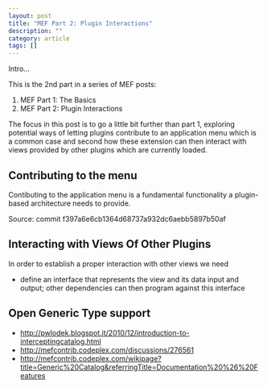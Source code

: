 ```yaml
---
layout: post
title: "MEF Part 2: Plugin Interactions"
description: ""
category: article
tags: []
---
```


Intro...

This is the 2nd part in a series of MEF posts:

1. MEF Part 1: The Basics
1. MEF Part 2: Plugin Interactions

The focus in this post is to go a little bit further than part 1, exploring potential ways of letting plugins contribute to an application menu which is a common case and second how these extension can then interact with views provided by other plugins which are currently loaded.

## Contributing to the menu
Contibuting to the application menu is a fundamental functionality a plugin-based architecture needs to provide.

Source: commit f397a6e6cb1364d68737a932dc6aebb5897b50af

## Interacting with Views Of Other Plugins
In order to establish a proper interaction with other views we need

- define an interface that represents the view and its data input and output; other dependencies can then program against this interface

## Open Generic Type support

- http://pwlodek.blogspot.it/2010/12/introduction-to-interceptingcatalog.html
- http://mefcontrib.codeplex.com/discussions/276561
- http://mefcontrib.codeplex.com/wikipage?title=Generic%20Catalog&referringTitle=Documentation%20%26%20Features





